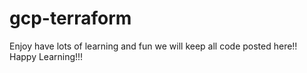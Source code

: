 # gcp-terraform
Enjoy have lots of learning and fun we will keep all code posted here!!
Happy Learning!!!

